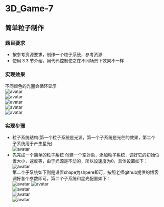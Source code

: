 # 3D_Game-7  
## 简单粒子制作  
### 题目要求  
- 按参考资源要求，制作一个粒子系统，参考资源  
- 使用 3.3 节介绍，用代码控制使之在不同场景下效果不一样  
### 实现效果  
不同颜色的光圈会循环显示  
![avatar](https://github.com/MockingT/3D_Game-7/blob/master/pictures/1a6433fe7682fe6ae92ec52a6ed3597.png)  
![avatar](https://github.com/MockingT/3D_Game-7/blob/master/pictures/257c4d3174ebd368819ba6d8277d67d.png)  
![avatar](https://github.com/MockingT/3D_Game-7/blob/master/pictures/25b8cb301040977e1e4bd0cdfea072c.png)  
![avatar](https://github.com/MockingT/3D_Game-7/blob/master/pictures/25de3b61755e9f969a2c7dc98af9d1e.png)  
![avatar](https://github.com/MockingT/3D_Game-7/blob/master/pictures/8a5900f35e01640d88b8b7fbc000457.png)  
### 实现步骤  
- 粒子系统结构(第一个粒子系统是光源，第一个子系统是光芒的效果，第二个子系统用于产生星光)  
![avatar](https://github.com/MockingT/3D_Game-7/blob/master/pictures/10ed31a567830c3a11e28d28f41d1d2.png)  
- 先完成一个简单的粒子系统
创建一个空对象，添加粒子系统，调好它的初始位置大小，速度等，由于光源是不动的，所以设速度为0，具体设置如下：  
![avatar](https://github.com/MockingT/3D_Game-7/blob/master/pictures/947558df7499d63774b17f52d90d027.png)  
第二个子系统如下则是设置shape为shpere即可，按照老师github提供的博客调好各个参数即可，第二个子系统和星光配置如下：  
![avatar](https://github.com/MockingT/3D_Game-7/blob/master/pictures/f82080f6b087fd469bd180dabb9fa00.png)
![avatar](https://github.com/MockingT/3D_Game-7/blob/master/pictures/aca822354b25f675dd91db774dc324e.png)  
![avatar](https://github.com/MockingT/3D_Game-7/blob/master/pictures/1150d4ac85972483e1a03bec9f387d1.png)  
![avatar](https://github.com/MockingT/3D_Game-7/blob/master/pictures/10ed31a567830c3a11e28d28f41d1d2.png)  
![avatar](https://github.com/MockingT/3D_Game-7/blob/master/pictures/11df99605dc60d4959b8c4f4d3b0ed7.png)  

